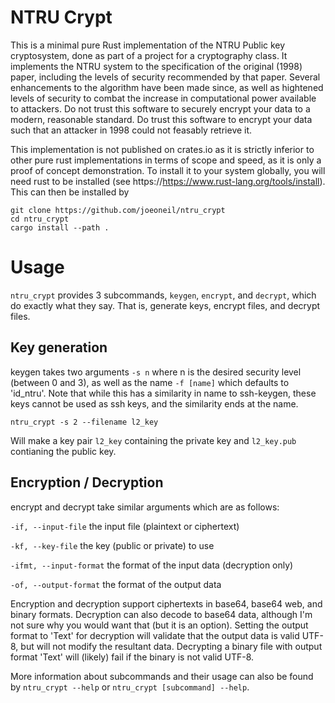 # NTRU Crypt

This is a minimal pure Rust implementation of the NTRU Public key cryptosystem,
done as part of a project for a cryptography class. It implements the NTRU 
system to the specification of the original (1998) paper, including the levels
of security recommended by that paper. Several enhancements to the algorithm
have been made since, as well as hightened levels of security to combat the
increase in computational power available to attackers. Do not trust this
software to securely encrypt your data to a modern, reasonable standard. Do
trust this software to encrypt your data such that an attacker in 1998 could
not feasably retrieve it. 

This implementation is not published on crates.io as it is strictly inferior to
other pure rust implementations in terms of scope and speed, as it is only a
proof of concept demonstration. To install it to your system globally, you will
need rust to be installed (see https://https://www.rust-lang.org/tools/install).
This can then be installed by

```
git clone https://github.com/joeoneil/ntru_crypt
cd ntru_crypt
cargo install --path .
```

# Usage

`ntru_crypt` provides 3 subcommands, `keygen`, `encrypt`, and `decrypt`, which
do exactly what they say. That is, generate keys, encrypt files, and decrypt
files. 

## Key generation

keygen takes two arguments `-s n` where n is the desired security level
(between 0 and 3), as well as the name `-f [name]` which defaults to 'id\_ntru'.
Note that while this has a similarity in name to ssh-keygen, these keys cannot
be used as ssh keys, and the similarity ends at the name.

```
ntru_crypt -s 2 --filename l2_key
```

Will make a key pair `l2_key` containing the private key and `l2_key.pub`
contianing the public key.

## Encryption / Decryption

encrypt and decrypt take similar arguments which are as follows:

`-if, --input-file` the input file (plaintext or ciphertext)

`-kf, --key-file` the key (public or private) to use

`-ifmt, --input-format` the format of the input data (decryption only)

`-of, --output-format` the format of the output data

Encryption and decryption support ciphertexts in base64, base64 web, and binary
formats. Decryption can also decode to base64 data, although I'm not sure why
you would want that (but it is an option). Setting the output format to 'Text'
for decryption will validate that the output data is valid UTF-8, but will not
modify the resultant data. Decrypting a binary file with output format 'Text'
will (likely) fail if the binary is not valid UTF-8.

More information about subcommands and their usage can also be found by 
`ntru_crypt --help` or `ntru_crypt [subcommand] --help`.
